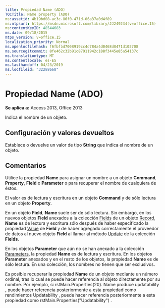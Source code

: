 ```yaml
---
title: Propiedad Name (ADO)
TOCTitle: Name property (ADO)
ms:assetid: 4b19bd08-ac3c-86f0-471d-06a37a0d4f89
ms:mtpsurl: https://msdn.microsoft.com/library/JJ249234(v=office.15)
ms:contentKeyID: 48544683
ms.date: 09/18/2015
mtps_version: v=office.15
localization_priority: Normal
ms.openlocfilehash: f6fbfbd7008919cc4d784a4d0468d8471d102708
ms.sourcegitcommit: 8fe462c32b91c87911942c188f3445e85a54137c
ms.translationtype: MT
ms.contentlocale: es-ES
ms.lasthandoff: 04/23/2019
ms.locfileid: "32288668"
---
```

# <a name="name-property-ado"></a>Propiedad Name (ADO)


**Se aplica a:** Access 2013, Office 2013

Indica el nombre de un objeto.

## <a name="settings-and-return-values"></a>Configuración y valores devueltos

Establece o devuelve un valor de tipo **String** que indica el nombre de un objeto.

## <a name="remarks"></a>Comentarios

Utilice la propiedad **Name** para asignar un nombre a un objeto **Command**, **Property**, **Field** o **Parameter** o para recuperar el nombre de cualquiera de éstos.

El valor es de lectura y escritura en un objeto **Command** y de sólo lectura en un objeto **Property**.

En un objeto **Field**, **Name** suele ser de sólo lectura. Sin embargo, en los nuevos objetos **Field** anexados a la colección [Fields](fields-collection-ado.md) de un objeto [Record](record-object-ado.md), **Name** es de lectura y escritura sólo después de haber especificado la propiedad [Value](value-property-ado.md) de **Field** y de haber agregado correctamente el proveedor de datos al nuevo objeto **Field** al llamar al método [Update](update-method-ado.md) de la colección **Fields**.

En los objetos **Parameter** que aún no se han anexado a la colección [Parameters](parameters-collection-ado.md), la propiedad **Name** es de lectura y escritura. En los objetos **Parameter** anexados y en el resto de los objetos, la propiedad **Name** es de sólo lectura. En una colección, los nombres no tienen que ser exclusivos.

Es posible recuperar la propiedad **Name** de un objeto mediante un número ordinal, tras lo cual se puede hacer referencia al objeto directamente por su nombre. Por ejemplo, si rstMain.Properties(20). Name produce updatability , puede hacer referencia posteriormente a esta propiedad como rendimientos Updatability , puede hacer referencia posteriormente a esta propiedad como rstMain.Properties("Updatability") .

